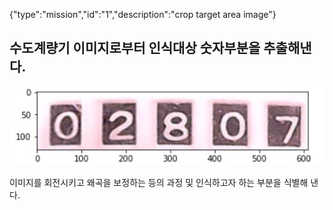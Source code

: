 {"type":"mission","id":"1","description":"crop target area image"}
## 수도계량기 이미지로부터 인식대상 숫자부분을 추출해낸다.
![계량기값](./meter_value.jpg)

이미지를 회전시키고 왜곡을 보정하는 등의 과정 및 인식하고자 하는 부분을 식별해 낸다.
